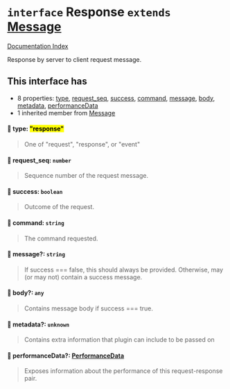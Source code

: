# `interface` Response `extends` [Message](../interface.Message/README.md)

[Documentation Index](../README.md)

Response by server to client request message.

## This interface has

- 8 properties:
[type](#-type-response),
[request\_seq](#-request_seq-number),
[success](#-success-boolean),
[command](#-command-string),
[message](#-message-string),
[body](#-body-any),
[metadata](#-metadata-unknown),
[performanceData](#-performancedata-performancedata)
- 1 inherited member from [Message](../interface.Message/README.md)


#### 📄 type: <mark>"response"</mark>

> One of "request", "response", or "event"



#### 📄 request\_seq: `number`

> Sequence number of the request message.



#### 📄 success: `boolean`

> Outcome of the request.



#### 📄 command: `string`

> The command requested.



#### 📄 message?: `string`

> If success === false, this should always be provided.
> Otherwise, may (or may not) contain a success message.



#### 📄 body?: `any`

> Contains message body if success === true.



#### 📄 metadata?: `unknown`

> Contains extra information that plugin can include to be passed on



#### 📄 performanceData?: [PerformanceData](../interface.PerformanceData/README.md)

> Exposes information about the performance of this request-response pair.



